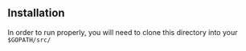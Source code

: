 ## Installation

In order to run properly, you will need to clone this directory into your `$GOPATH/src/`
